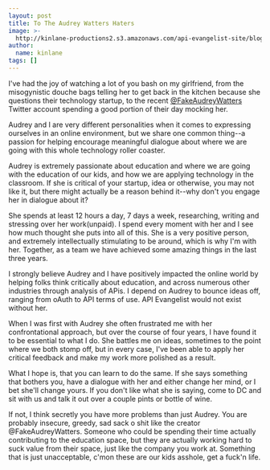 ```yaml
---
layout: post
title: To The Audrey Watters Haters
image: >-
  http://kinlane-productions2.s3.amazonaws.com/api-evangelist-site/blog/audrey-kin-paris.jpg
author:
  name: kinlane
tags: []
---
```

I've had the joy of watching a lot of you bash on my girlfriend, from the misogynistic douche bags telling her to get back in the kitchen because she questions their technology startup, to the recent [@FakeAudreyWatters](https://twitter.com/FakeAudryWattrs) Twitter account spending a good portion of their day mocking her.

Audrey and I are very different personalities when it comes to expressing ourselves in an online environment, but we share one common thing--a passion for helping encourage meaningful dialogue about where we are going with this whole technology roller coaster.

Audrey is extremely passionate about education and where we are going with the education of our kids, and how we are applying technology in the classroom. If she is critical of your startup, idea or otherwise, you may not like it, but there might actually be a reason behind it--why don't you engage her in dialogue about it?

She spends at least 12 hours a day, 7 days a week, researching, writing and stressing over her work(unpaid). I spend every moment with her and I see how much thought she puts into all of this. She is a very positive person, and extremely intellectually stimulating to be around, which is why I'm with her. Together, as a team we have achieved some amazing things in the last three years.

I strongly believe Audrey and I have positively impacted the online world by helping folks think critically about education, and across numerous other industries through analysis of APis. I depend on Audrey to bounce ideas off, ranging from oAuth to API terms of use. API Evangelist would not exist without her.

When I was first with Audrey she often frustrated me with her confrontational approach, but over the course of four years, I have found it to be essential to what I do. She battles me on ideas, sometimes to the point where we both stomp off, but in every case, I've been able to apply her critical feedback and make my work more polished as a result.

What I hope is, that you can learn to do the same. If she says something that bothers you, have a dialogue with her and either change her mind, or I bet she'll change yours. If you don't like what she is saying, come to DC and sit with us and talk it out over a couple pints or bottle of wine.

If not, I think secretly you have more problems than just Audrey. You are probably insecure, greedy, sad sack o shit like the creator @FakeAudreyWatters. Someone who could be spending their time actually contributing to the education space, but they are actually working hard to suck value from their space, just like the company you work at. Something that is just unacceptable, c'mon these are our kids asshole, get a fuck'n life.